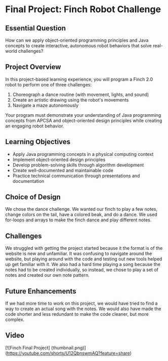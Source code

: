 # Final Project: Finch Robot Challenge

## Essential Question
How can we apply object-oriented programming principles and Java concepts to create interactive, autonomous robot behaviors that solve real-world challenges?

## Project Overview
In this project-based learning experience, you will program a Finch 2.0 robot to perform one of three challenges:
1. Choreograph a dance routine (with movement, lights, and sound)
2. Create an artistic drawing using the robot's movements
3. Navigate a maze autonomously

Your program must demonstrate your understanding of Java programming concepts from APCSA and object-oriented design principles while creating an engaging robot behavior.

## Learning Objectives
- Apply Java programming concepts in a physical computing context
- Implement object-oriented design principles
- Develop problem-solving skills through algorithm development
- Create well-documented and maintainable code
- Practice technical communication through presentations and documentation 

## Choice of Design
We chose the dance challenge. We wanted our finch to play a few notes, change colors on the tail, have a colored beak, and do a dance. We used for-loops and arrays to make the finch dance and play different notes. 

## Challenges
We struggled with getting the project started because it the format is of the website is new and unfamiliar. It was confusing to navigate around the website, but playing around with the code and testing out new tools helped up get familiar with it. We also had a hard time playing a song because the notes had to be created individually, so instead, we chose to play a set of notes and created our own note pattern. 

## Future Enhancements
If we had more time to work on this project, we would have tried to find a way to create an actual song with the notes. We would also have made the code shorter and less redundant to make the code cleaner, but more complex. 

## Video
[![Finch Final Project] (thumbnail.png)] (https://youtube.com/shorts/U12QbnswmAQ?feature=share)